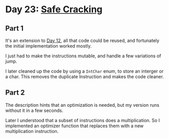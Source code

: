 # Day 23: [Safe Cracking](https://adventofcode.com/2016/day/23)

## Part 1

It's an extension to [Day 12](/../day12/README.md), all that code could be reused, and fortunately the initial implementation worked mostly.

I just had to make the instructions mutable, and handle a few variations of jump.

I later cleaned up the code by using a `IntChar` enum, to store an interger or a char. This removes the duplicate Instruction and makes the code cleaner.

## Part 2

The description hints that an optimization is needed, but my version runs without it in a few seconds.

Later I understood that a subset of instructions does a multiplication. So I implemented an optimizer function that replaces them with a new multiplication instruction.